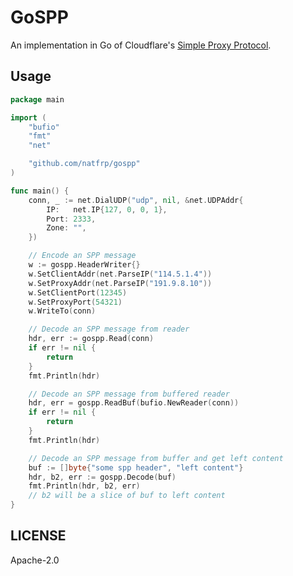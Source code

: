 # GoSPP

An implementation in Go of Cloudflare's [Simple Proxy Protocol](https://developers.cloudflare.com/spectrum/reference/simple-proxy-protocol-header/).

## Usage

```go
package main

import (
    "bufio"
    "fmt"
    "net"

    "github.com/natfrp/gospp"
)

func main() {
    conn, _ := net.DialUDP("udp", nil, &net.UDPAddr{
        IP:   net.IP{127, 0, 0, 1},
        Port: 2333,
        Zone: "",
    })

    // Encode an SPP message
    w := gospp.HeaderWriter{}
    w.SetClientAddr(net.ParseIP("114.5.1.4"))
    w.SetProxyAddr(net.ParseIP("191.9.8.10"))
    w.SetClientPort(12345)
    w.SetProxyPort(54321)
    w.WriteTo(conn)

    // Decode an SPP message from reader
    hdr, err := gospp.Read(conn)
    if err != nil {
        return
    }
    fmt.Println(hdr)

    // Decode an SPP message from buffered reader
    hdr, err = gospp.ReadBuf(bufio.NewReader(conn))
    if err != nil {
        return
    }
    fmt.Println(hdr)

    // Decode an SPP message from buffer and get left content
    buf := []byte{"some spp header", "left content"}
    hdr, b2, err := gospp.Decode(buf)
    fmt.Println(hdr, b2, err)
    // b2 will be a slice of buf to left content
}
```

## LICENSE

Apache-2.0